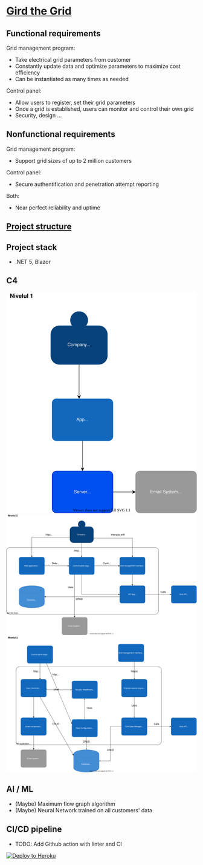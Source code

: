# [Gird the Grid](http://nealford.com/katas/kata?id=GirdTheGrid)

## Functional requirements

Grid management program:
- Take electrical grid parameters from customer
- Constantly update data and optimize parameters to maximize cost efficiency
- Can be instantiated as many times as needed

Control panel:
- Allow users to register, set their grid parameters
- Once a grid is established, users can monitor and control their own grid
- Security, design ...

## Nonfunctional requirements
Grid management program:
- Support grid sizes of up to 2 million customers

Control panel:
- Secure authentification and penetration attempt reporting

Both:
- Near perfect reliability and uptime


## [Project structure](https://github.com/Ana-poto/Gird-the-Grid/)

## Project stack

* .NET 5, Blazor

## C4

![Imaginatorul](https://github.com/Ana-poto/Gird-the-Grid/blob/master/docs/C4v2/level_1v2.svg)
![Imaginatorul](https://github.com/Ana-poto/Gird-the-Grid/blob/master/docs/C4v2/level_2v2.svg)
![Imaginatorul](https://github.com/Ana-poto/Gird-the-Grid/blob/master/docs/C4v2/level_3v2.svg)

## AI / ML

 * (Maybe) Maximum flow graph algorithm
 * (Maybe) Neural Network trained on all customers' data

## CI/CD pipeline

  * TODO: Add Github action with linter and CI

[![Deploy to Heroku](https://www.herokucdn.com/deploy/button.png)](https://heroku.com/deploy/grid-the-grid)
